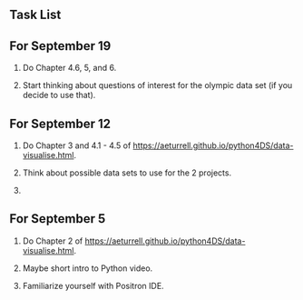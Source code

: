 ## Task List

## For September 19

1. Do Chapter 4.6, 5, and 6.

2. Start thinking about questions of interest for the olympic data set (if you decide to use that).

   
## For September 12

1. Do Chapter 3 and 4.1 - 4.5 of <https://aeturrell.github.io/python4DS/data-visualise.html>.

2. Think about possible data sets to use for the 2 projects.
3. 
## For September 5

1. Do Chapter 2 of <https://aeturrell.github.io/python4DS/data-visualise.html>.

2. Maybe short intro to Python video.

3. Familiarize yourself with Positron IDE.




